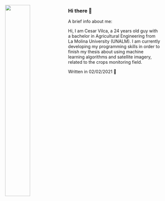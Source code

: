 [<img align="left" width="40%" src="https://miro.medium.com/max/1350/1*bOokbEeXpF1Z4gd_BpL93w.jpeg">](https://github.com/vilcagamarracf "Github Account") 

### Hi there 👋
A brief info about me:

Hi, I am Cesar Vilca, a 24 years old guy with a bachelor in Agricultural Engineering from La Molina University (UNALM). I am currently developing my programming skills in order to finish my thesis about using machine learning algorithms and satellite imagery, related to the crops monitoring field.

Written in 02/02/2021 🚀
